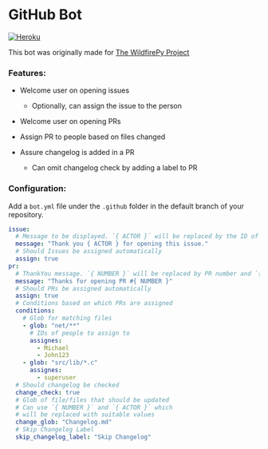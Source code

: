 # GitHub Bot

[![Heroku](https://heroku-badge.herokuapp.com/?app=heroku-badge)](https://wildfirepy-bot.herokuapp.com/)

This bot was originally made for [The WildfirePy Project](https://github.com/wildfirepy)

### Features:

- Welcome user on opening issues

  - Optionally, can assign the issue to the person

- Welcome user on opening PRs
- Assign PR to people based on files changed
- Assure changelog is added in a PR
  - Can omit changelog check by adding a label to PR

### Configuration:

Add a `bot.yml` file under the `.github` folder in the default branch of your repository.

```yaml
issue:
  # Message to be displayed. `{ ACTOR }` will be replaced by the ID of the person who opened this issue. Similarly `{ NUMBER }` will be replaced by the issue number
  message: "Thank you { ACTOR } for opening this issue."
  # Should Issues be assigned automatically
  assign: true
pr:
  # ThankYou message. `{ NUMBER }` will be replaced by PR number and `{ ACTOR }` will be replaced by ID of person opening PR
  message: "Thanks for opening PR #{ NUMBER }"
  # Should PRs be assigned automatically
  assign: true
  # Conditions based on which PRs are assigned
  conditions:
    # Glob for matching files
    - glob: "net/**"
      # IDs of people to assign to
      assignes:
        - Michael
        - John123
    - glob: "src/lib/*.c"
      assignes:
        - superuser
  # Should changelog be checked
  change_check: true
  # Glob of file/files that should be updated
  # Can use `{ NUMBER }` and `{ ACTOR }` which
  # will be replaced with suitable values
  change_glob: "Changelog.md"
  # Skip Changelog Label
  skip_changelog_label: "Skip Changelog"
```
